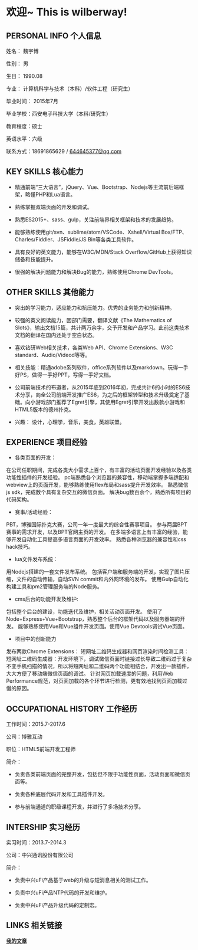 
# 欢迎~ This is wilberway!

## PERSONAL INFO 个人信息 

姓名： 魏宇博

性别： 男

生日： 1990.08

专业： 计算机科学与技术（本科）/软件工程（研究生）

毕业时间： 2015年7月

毕业学校：西安电子科技大学（本科/研究生）

教育程度：硕士

英语水平：六级

联系方式：18691865629 / 644645377@qq.com

## KEY SKILLS  核心能力

*  精通前端“三大语言”，jQuery、Vue、Bootstrap、Nodejs等主流前后端框架，略懂PHP和Lua语言。

* 熟练掌握双端页面的开发和调试。

* 熟悉ES2015+、sass、gulp，关注前端界相关框架和技术的发展趋势。

* 能够熟练使用git/svn、sublime/atom/VSCode、Xshell/Virtual Box/FTP、Charles/Fiddler、JSFiddle/JS Bin等各类工具软件。

* 具有良好的英文能力，能够在W3C/MDN/Stack Overflow/GitHub上获得知识储备和技能提升。

* 很强的解决问题能力和解决Bug的能力，熟练使用Chrome DevTools。

## OTHER SKILLS 其他能力

* 突出的学习能力，适应能力和抗压能力。优秀的业务能力和创新精神。

* 较强的英文阅读能力，因部门需要，翻译文献《The Mathematics of Slots》，输出文档15篇，共计两万余字，交予开发和产品学习。此前这类技术文档的翻译在国内还处于空白状态。

* 喜欢钻研Web相关技术，各类Web API、Chrome Extensions、W3C standard、Audio/Videod等等。

* 相关技能：精通adobe系列软件，office系列软件以及markdown。玩得一手好PS，做得一手好PPT，写得一手好文档。

* 公司前端技术的布道者，从2015年底到2016年初，完成共计6的小时的ES6技术分享，向全公司前端开发推广ES6，为之后的框架转型和技术升级奠定了基础。向小游戏部门推荐了Egret引擎，其使用Egret引擎开发出数款小游戏和HTML5版本的德州扑克。

* 兴趣： 设计，心理学，音乐，美食，英雄联盟。

## EXPERIENCE 项目经验

* 各类页面的开发： 

在公司任职期间，完成各类大小需求上百个，有丰富的活动页面开发经验以及各类功能性插件的开发经验。 
pc端熟悉各个浏览器的兼容性，移动端掌握多端适配和webview上的页面开发，能够熟练使用flex布局和sass提升开发效率。 
熟悉微信js sdk，完成数个具有复杂交互的微信页面。 
解决bug数百余个，熟悉所有项目的代码架构。

* 赛事/活动经验：

PBT，博雅国际扑克大赛，公司一年一度最大的综合性赛事项目。 
参与两届BPT赛事的需求开发，以及BPT官网主页的开发。 
在多端多语言上有丰富的经验，能够开发自动化工具提高多语言页面的开发效率。 
熟悉各种浏览器的兼容性和css hack技巧。

* lua文件发布系统：

用Nodejs搭建的一套文件发布系统。 
包括客户端和服务端的开发，实现了图片压缩，文件的自动传输，自动SVN commit和内外网环境的发布。 
使用Gulp自动化构建工具和pm2管理服务端的Node服务。

* cms后台的功能开发及维护:

包括整个后台的建设，功能迭代及维护，相关活动页面开发。 
使用了Node+Express+Vue+Bootstrap，熟悉整个后台的框架代码以及服务器端的开发。 
能够熟练使用Vue和Vue组件开发页面。使用Vue Devtools调试Vue页面。

* 项目中的创新能力 

发布两款Chrome Extensions： 短网址二维码生成器和网页渲染时间检测工具： 
短网址二维码生成器：开发环境下，调试微信页面时链接过长导致二维码过于复杂不变手机扫描的情况，所以将短网址和二维码两个功能相结合，开发出一款插件，大大方便了移动端微信页面的调试。 
针对网页加载速度的问题，利用Web Performance规范，对页面加载的各个环节进行检测，更有效地找到页面加载过慢的原因。

## OCCUPATIONAL HISTORY 工作经历

工作时间：2015.7-2017.6

公司：博雅互动

职位：HTML5前端开发工程师

简介：

* 负责各类前端页面的完整开发，包括但不限于功能性页面，活动页面和微信页面等。

* 负责各种底层代码开发和工具插件开发。

* 参与前端通道的职级课程开发，并进行了多场技术分享。


## INTERSHIP 实习经历

实习时间：2013.7-2014.3 

公司：中兴通讯股份有限公司 

简介：

* 负责中兴uFi产品基于web的升级与短消息相关的测试工作。

* 负责中兴uFi产品NTP代码的开发和维护。 

* 负责中兴uFi产品升级代码的定制宏。 

## LINKS 相关链接

[**我的文章**](/article/)